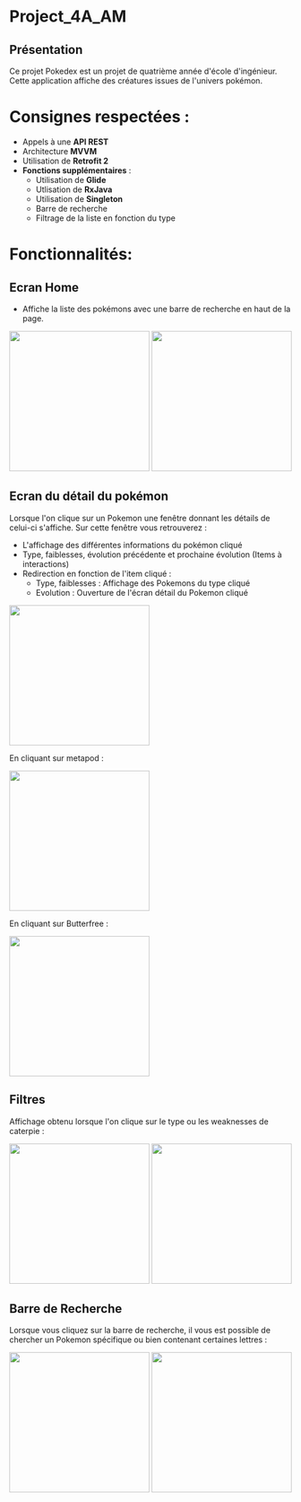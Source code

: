 # Project_4A_AM

## Présentation

Ce projet Pokedex est un projet de quatrième année d'école d'ingénieur. Cette application affiche des créatures issues de l'univers pokémon.

# Consignes respectées : 

- Appels à une **API REST** 
- Architecture **MVVM**
- Utilisation de **Retrofit 2**
- **Fonctions supplémentaires** :
  - Utilisation de **Glide**
  - Utlisation de **RxJava**
  - Utilisation de **Singleton**
  - Barre de recherche
  - Filtrage de la liste en fonction du type


# Fonctionnalités: 

## Ecran Home 

- Affiche la liste des pokémons avec une barre de recherche en haut de la page.

<img src ="https://github.com/CallMeAze/Project_4A_AM/blob/master/Img_github/list_pokemon.PNG" width="250"/>   <img src ="https://github.com/CallMeAze/Project_4A_AM/blob/master/Img_github/list_pokemon2.PNG" width="250"/>

## Ecran du détail du pokémon

Lorsque l'on clique sur un Pokemon une fenêtre donnant les détails de celui-ci s'affiche.
Sur cette fenêtre vous retrouverez : 

- L'affichage des différentes informations du pokémon cliqué
- Type, faiblesses, évolution précédente et prochaine évolution (Items à interactions) 
- Redirection en fonction de l'item cliqué :
	- Type, faiblesses : Affichage des Pokemons du type cliqué 
	- Evolution : Ouverture de l'écran détail du Pokemon cliqué

<img src ="https://github.com/CallMeAze/Project_4A_AM/blob/master/Img_github/pokemon_detail_caterpie.PNG" width="250"/>

En cliquant sur metapod : 

<img src ="https://github.com/CallMeAze/Project_4A_AM/blob/master/Img_github/pokemon_detail_metapod.PNG" width="250"/>

En cliquant sur Butterfree : 

<img src ="https://github.com/CallMeAze/Project_4A_AM/blob/master/Img_github/pokemon_detail_butterfree.PNG" width="250"/>

## Filtres 

Affichage obtenu lorsque l'on clique sur le type ou les weaknesses de caterpie : 

<img src ="https://github.com/CallMeAze/Project_4A_AM/blob/master/Img_github/pokemon_type_bug.PNG" width="250"/> <img src ="https://github.com/CallMeAze/Project_4A_AM/blob/master/Img_github/pokemon_type_fire.PNG" width="250"/>

## Barre de Recherche

Lorsque vous cliquez sur la barre de recherche, il vous est possible de chercher un Pokemon spécifique ou bien contenant certaines lettres : 

<img src ="https://github.com/CallMeAze/Project_4A_AM/blob/master/Img_github/search_bar.PNG" width="250"/> <img src ="https://github.com/CallMeAze/Project_4A_AM/blob/master/Img_github/search_bar2.PNG" width="250"/>
